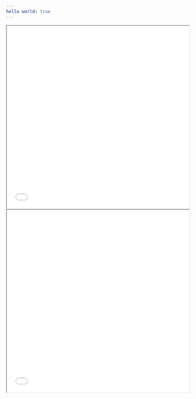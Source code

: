 ```yaml
---
hello world: true
---
```


<iframe width="500" height="500" src="./public/test.html"></iframe>

<iframe width="500" height="500" src="./public/testHTML.html"></iframe>